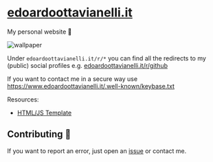 # [edoardoottavianelli.it](https://www.edoardoottavianelli.it)

My personal website 💙

![wallpaper](https://github.com/edoardottt/images/blob/main/edoardoottavianelli.it/wallpaper.png)

Under `edoardoottavianelli.it/r/*` you can find all the redirects to my (public) social profiles e.g. [edoardoottavianelli.it/r/github](https://www.edoardoottavianelli.it/r/github)

If you want to contact me in a secure way use <https://www.edoardoottavianelli.it/.well-known/keybase.txt>

Resources:
<!--
   - [Embedded Twitter timeline](https://developer.twitter.com/en/docs/twitter-for-websites/timelines/overview)
-->

- [HTML/JS Template](https://mdbootstrap.com)

Contributing 🤝
------

If you want to report an error, just open an [issue](https://github.com/edoardottt/edoardoottavianelli.it/issues) or contact me.
